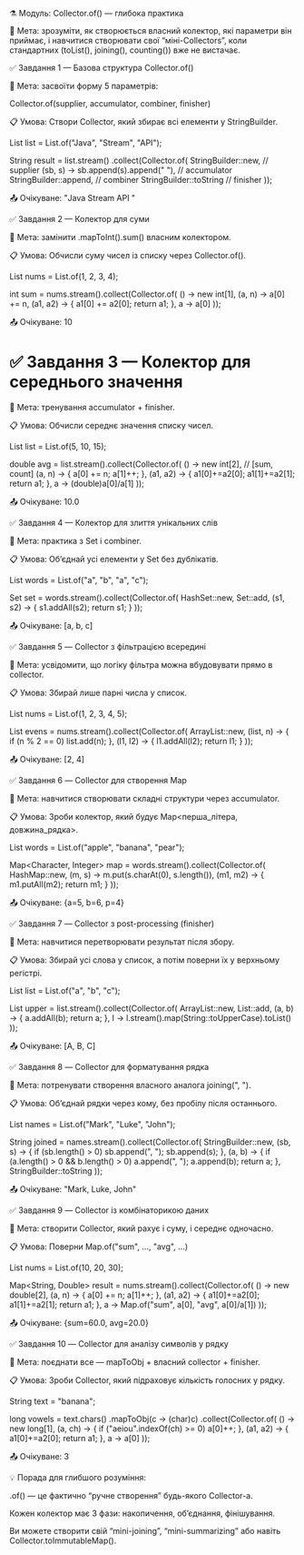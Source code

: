 ⚗️ Модуль: Collector.of() — глибока практика

📘 Мета:
зрозуміти, як створюється власний колектор, які параметри він приймає,
і навчитися створювати свої “міні-Collectors”, коли стандартних (toList(), joining(), counting()) вже не вистачає.

✅ Завдання 1 — Базова структура Collector.of()

🎯 Мета: засвоїти форму 5 параметрів:

Collector.of(supplier, accumulator, combiner, finisher)


📋 Умова:
Створи Collector, який збирає всі елементи у StringBuilder.

List<String> list = List.of("Java", "Stream", "API");

String result = list.stream()
.collect(Collector.of(
StringBuilder::new,           // supplier
(sb, s) -> sb.append(s).append(" "), // accumulator
StringBuilder::append,        // combiner
StringBuilder::toString       // finisher
));

📤 Очікуване: "Java Stream API "

✅ Завдання 2 — Колектор для суми

🎯 Мета: замінити .mapToInt().sum() власним колектором.

📋 Умова:
Обчисли суму чисел із списку через Collector.of().

List<Integer> nums = List.of(1, 2, 3, 4);

int sum = nums.stream().collect(Collector.of(
() -> new int[1],
(a, n) -> a[0] += n,
(a1, a2) -> { a1[0] += a2[0]; return a1; },
a -> a[0]
));

📤 Очікуване: 10


# ✅ Завдання 3 — Колектор для середнього значення

🎯 Мета: тренування accumulator + finisher.

📋 Умова:
Обчисли середнє значення списку чисел.

List<Integer> list = List.of(5, 10, 15);

double avg = list.stream().collect(Collector.of(
() -> new int[2],                     // [sum, count]
(a, n) -> { a[0] += n; a[1]++; },
(a1, a2) -> { a1[0]+=a2[0]; a1[1]+=a2[1]; return a1; },
a -> (double)a[0]/a[1]
));


📤 Очікуване: 10.0

✅ Завдання 4 — Колектор для злиття унікальних слів

🎯 Мета: практика з Set і combiner.

📋 Умова:
Об’єднай усі елементи у Set без дублікатів.

List<String> words = List.of("a", "b", "a", "c");

Set<String> set = words.stream().collect(Collector.of(
HashSet::new,
Set::add,
(s1, s2) -> { s1.addAll(s2); return s1; }
));


📤 Очікуване: [a, b, c]

✅ Завдання 5 — Collector з фільтрацією всередині

🎯 Мета: усвідомити, що логіку фільтра можна вбудовувати прямо в collector.

📋 Умова:
Збирай лише парні числа у список.

List<Integer> nums = List.of(1, 2, 3, 4, 5);

List<Integer> evens = nums.stream().collect(Collector.of(
ArrayList::new,
(list, n) -> { if (n % 2 == 0) list.add(n); },
(l1, l2) -> { l1.addAll(l2); return l1; }
));


📤 Очікуване: [2, 4]

✅ Завдання 6 — Collector для створення Map

🎯 Мета: навчитися створювати складні структури через accumulator.

📋 Умова:
Зроби колектор, який будує Map<перша_літера, довжина_рядка>.

List<String> words = List.of("apple", "banana", "pear");

Map<Character, Integer> map = words.stream().collect(Collector.of(
HashMap::new,
(m, s) -> m.put(s.charAt(0), s.length()),
(m1, m2) -> { m1.putAll(m2); return m1; }
));


📤 Очікуване: {a=5, b=6, p=4}

✅ Завдання 7 — Collector з post-processing (finisher)

🎯 Мета: навчитися перетворювати результат після збору.

📋 Умова:
Збирай усі слова у список, а потім поверни їх у верхньому регістрі.

List<String> list = List.of("a", "b", "c");

List<String> upper = list.stream().collect(Collector.of(
ArrayList::new,
List::add,
(a, b) -> { a.addAll(b); return a; },
l -> l.stream().map(String::toUpperCase).toList()
));


📤 Очікуване: [A, B, C]

✅ Завдання 8 — Collector для форматування рядка

🎯 Мета: потренувати створення власного аналога joining(", ").

📋 Умова:
Об’єднай рядки через кому, без пробілу після останнього.

List<String> names = List.of("Mark", "Luke", "John");

String joined = names.stream().collect(Collector.of(
StringBuilder::new,
(sb, s) -> { if (sb.length() > 0) sb.append(", "); sb.append(s); },
(a, b) -> { if (a.length() > 0 && b.length() > 0) a.append(", "); a.append(b); return a; },
StringBuilder::toString
));


📤 Очікуване: "Mark, Luke, John"

✅ Завдання 9 — Collector із комбінаторикою даних

🎯 Мета: створити Collector, який рахує і суму, і середнє одночасно.
        
📋 Умова:
Поверни Map.of("sum", ..., "avg", ...)

List<Integer> nums = List.of(10, 20, 30);

Map<String, Double> result = nums.stream().collect(Collector.of(
() -> new double[2],
(a, n) -> { a[0] += n; a[1]++; },
(a1, a2) -> { a1[0]+=a2[0]; a1[1]+=a2[1]; return a1; },
a -> Map.of("sum", a[0], "avg", a[0]/a[1])
));


📤 Очікуване: {sum=60.0, avg=20.0}

✅ Завдання 10 — Collector для аналізу символів у рядку

🎯 Мета: поєднати все — mapToObj + власний collector + finisher.

📋 Умова:
Зроби Collector, який підраховує кількість голосних у рядку.

String text = "banana";

long vowels = text.chars()
.mapToObj(c -> (char)c)
.collect(Collector.of(
() -> new long[1],
(a, ch) -> { if ("aeiou".indexOf(ch) >= 0) a[0]++; },
(a1, a2) -> { a1[0]+=a2[0]; return a1; },
a -> a[0]
));


📤 Очікуване: 3

💡 Порада для глибшого розуміння:

.of() — це фактично “ручне створення” будь-якого Collector-а.

Кожен колектор має 3 фази: накопичення, об’єднання, фінішування.

Ви можете створити свій “mini-joining”, “mini-summarizing” або навіть Collector.toImmutableMap().